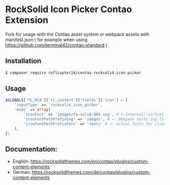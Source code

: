 # RockSolid Icon Picker Contao Extension

Fork for usage with the Contao asset system or webpack assets with manifest.json
( for example when using https://github.com/terminal42/contao-standard )

## Installation

```sh
$ composer require roflcopter24/contao-rocksolid-icon-picker
```

## Usage

```php
$GLOBALS['TL_DCA']['tl_content']['fields']['icon'] = [
    'inputType' => 'rocksolid_icon_picker',
    'eval' => array(
        'iconFont' => 'images/fa-solid-900.svg', # <-Internal/'virtual' asset path in manifest.json
        'iconFontPathPrefixSvg' => 'images', # <- Webpack sorts svg files in the 'images' directory
        'iconFontPathPrefixFont' => 'fonts' # <- Actual fonts for clients are in this folder
    ),
];
```

## Documentation:

-   English: https://rocksolidthemes.com/en/contao/plugins/custom-content-elements
-   German: https://rocksolidthemes.com/de/contao/plugins/custom-content-elements
